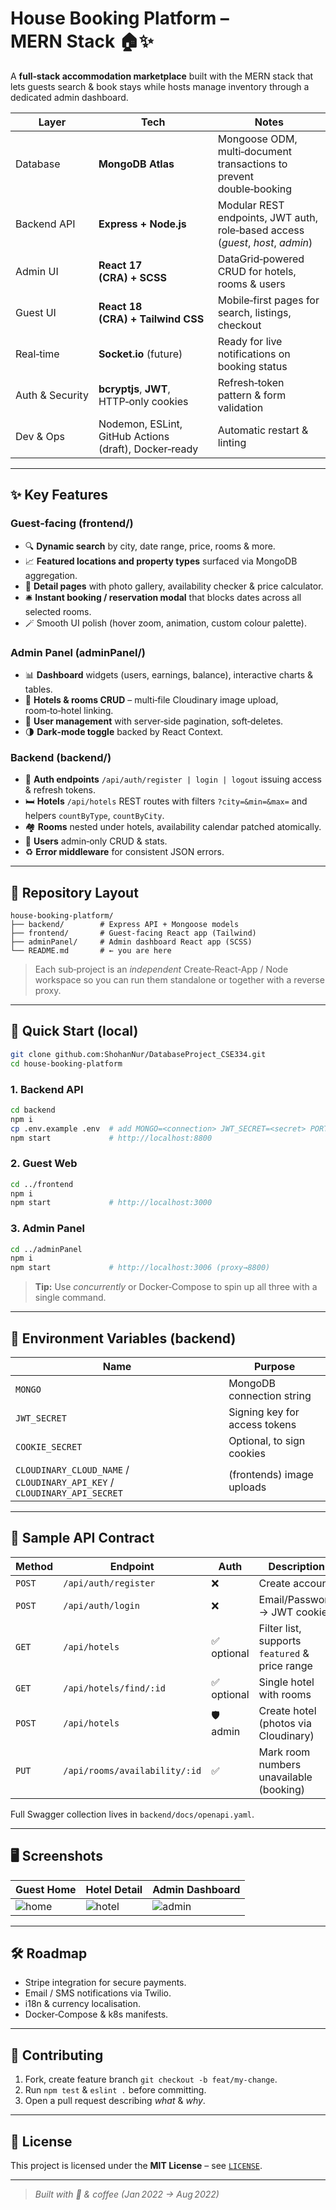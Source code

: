 # House Booking Platform – MERN Stack 🏠✨

A **full‑stack accommodation marketplace** built with the MERN stack that lets guests search & book stays while hosts manage inventory through a dedicated admin dashboard.

| Layer | Tech | Notes |
|-------|------|-------|
| Database | **MongoDB Atlas** | Mongoose ODM, multi‑document transactions to prevent double‑booking |
| Backend API | **Express + Node.js** | Modular REST endpoints, JWT auth, role‑based access (*guest*, *host*, *admin*) |
| Admin UI | **React 17 (CRA) + SCSS** | DataGrid‑powered CRUD for hotels, rooms & users |
| Guest UI | **React 18 (CRA) + Tailwind CSS** | Mobile‑first pages for search, listings, checkout |
| Real‑time | **Socket.io** (future) | Ready for live notifications on booking status |
| Auth & Security | **bcryptjs**, **JWT**, HTTP‑only cookies | Refresh‑token pattern & form validation |
| Dev & Ops | Nodemon, ESLint, GitHub Actions (draft), Docker‑ready | Automatic restart & linting |

---

## ✨ Key Features

### Guest‑facing (frontend/)
* 🔍 **Dynamic search** by city, date range, price, rooms & more.  
* 📈 **Featured locations and property types** surfaced via MongoDB aggregation.  
* 📜 **Detail pages** with photo gallery, availability checker & price calculator.  
* 🛎️ **Instant booking / reservation modal** that blocks dates across all selected rooms.  
* 🪄 Smooth UI polish (hover zoom, animation, custom colour palette).  

### Admin Panel (adminPanel/)
* 📊 **Dashboard** widgets (users, earnings, balance), interactive charts & tables.  
* 🏨 **Hotels & rooms CRUD** – multi‑file Cloudinary image upload, room‑to‑hotel linking.  
* 👤 **User management** with server‑side pagination, soft‑deletes.  
* 🌗 **Dark‑mode toggle** backed by React Context.  

### Backend (backend/)
* 🔑 **Auth endpoints** `/api/auth/register | login | logout` issuing access & refresh tokens.  
* 🛏️ **Hotels** `/api/hotels` REST routes with filters `?city=&min=&max=` and helpers `countByType`, `countByCity`.  
* 🏘️ **Rooms** nested under hotels, availability calendar patched atomically.  
* 🧑 **Users** admin‑only CRUD & stats.  
* ♻️ **Error middleware** for consistent JSON errors.

---

## 📂 Repository Layout
```
house-booking-platform/
├── backend/        # Express API + Mongoose models
├── frontend/       # Guest‑facing React app (Tailwind)
├── adminPanel/     # Admin dashboard React app (SCSS)
└── README.md       # ← you are here
```

> Each sub‑project is an *independent* Create‑React‑App / Node workspace so you can run them standalone or together with a reverse proxy.

---

## 🚀 Quick Start (local)

```bash
git clone github.com:ShohanNur/DatabaseProject_CSE334.git
cd house-booking-platform
```

### 1. Backend API
```bash
cd backend
npm i
cp .env.example .env  # add MONGO=<connection> JWT_SECRET=<secret> PORT=8800
npm start             # http://localhost:8800
```

### 2. Guest Web
```bash
cd ../frontend
npm i
npm start             # http://localhost:3000
```

### 3. Admin Panel
```bash
cd ../adminPanel
npm i
npm start             # http://localhost:3006 (proxy→8800)
```

> **Tip:** Use *concurrently* or Docker‑Compose to spin up all three with a single command.

---

## 🔐 Environment Variables (backend)

| Name | Purpose |
|------|---------|
| `MONGO` | MongoDB connection string |
| `JWT_SECRET` | Signing key for access tokens |
| `COOKIE_SECRET` | Optional, to sign cookies |
| `CLOUDINARY_CLOUD_NAME` / `CLOUDINARY_API_KEY` / `CLOUDINARY_API_SECRET` | (frontends) image uploads |

---

## 📡 Sample API Contract

| Method | Endpoint | Auth | Description |
|--------|----------|------|-------------|
| `POST` | `/api/auth/register` | ❌ | Create account |
| `POST` | `/api/auth/login` | ❌ | Email/Password → JWT cookies |
| `GET` | `/api/hotels` | ✅ optional | Filter list, supports `featured` & price range |
| `GET` | `/api/hotels/find/:id` | ✅ optional | Single hotel with rooms |
| `POST` | `/api/hotels` | 🛡️ admin | Create hotel (photos via Cloudinary) |
| `PUT` | `/api/rooms/availability/:id` | ✅ | Mark room numbers unavailable (booking) |

Full Swagger collection lives in `backend/docs/openapi.yaml`.

---

## 🖥️ Screenshots

| Guest Home | Hotel Detail | Admin Dashboard |
|------------|--------------|-----------------|
| ![home](docs/screens/home.png) | ![hotel](docs/screens/hotel.png) | ![admin](docs/screens/admin.png) |

---

## 🛠️ Roadmap

* Stripe integration for secure payments.  
* Email / SMS notifications via Twilio.  
* i18n & currency localisation.  
* Docker‑Compose & k8s manifests.  

---

## 🤝 Contributing

1. Fork, create feature branch `git checkout -b feat/my-change`.  
2. Run `npm test` & `eslint .` before committing.  
3. Open a pull request describing *what* & *why*.

---

## 📝 License

This project is licensed under the **MIT License** – see [`LICENSE`](LICENSE).

---

> _Built with 💖 & coffee (Jan 2022 → Aug 2022)_

